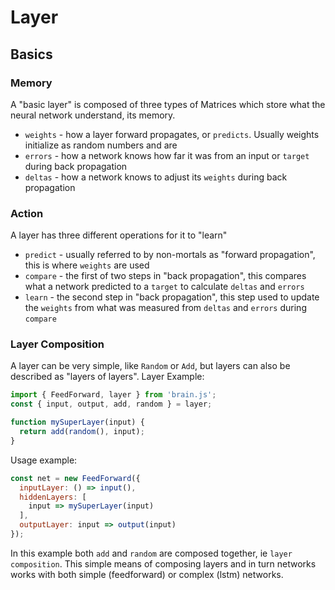 # Layer

## Basics
### Memory
A "basic layer" is composed of three types of Matrices which store what the neural network understand, its memory.
* `weights` - how a layer forward propagates, or `predicts`. Usually weights initialize as random numbers and are
* `errors` - how a network knows how far it was from an input or `target` during back propagation
* `deltas` - how a network knows to adjust its `weights` during back propagation

### Action 
A layer has three different operations for it to "learn" 
* `predict` - usually referred to by non-mortals as "forward propagation", this is where `weights` are used
* `compare` - the first of two steps in "back propagation", this compares what a network predicted to a `target` to calculate `deltas` and `errors`
* `learn` - the second step in "back propagation", this step used to update the `weights` from what was measured from `deltas` and `errors` during `compare`


### Layer Composition
A layer can be very simple, like `Random` or `Add`, but layers can also be described as "layers of layers".
Layer Example:
```js
import { FeedForward, layer } from 'brain.js';
const { input, output, add, random } = layer;

function mySuperLayer(input) {
  return add(random(), input);
}
```

Usage example:
```js
const net = new FeedForward({
  inputLayer: () => input(),
  hiddenLayers: [
    input => mySuperLayer(input)
  ],
  outputLayer: input => output(input)
});
```
In this example both `add` and `random` are composed together, ie `layer composition`.  This simple means of composing
layers and in turn networks works with both simple (feedforward) or complex (lstm) networks.

